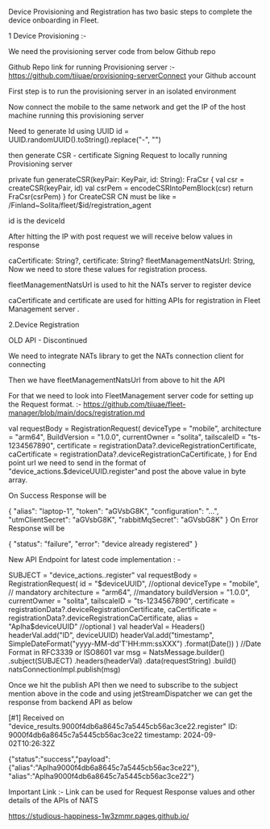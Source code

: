 Device Provisioning and Registration has two basic steps to complete the device onboarding in Fleet.

1 Device Provisioning :-  

We need the provisioning server code from below Github repo 

Github Repo link for running Provisioning server :- https://github.com/tiiuae/provisioning-serverConnect your Github account 

First step is to run the provisioning server in an isolated environment 

Now connect the mobile to the same network and get the IP  of the host machine running this provisioning server

Need to generate Id using UUID id = UUID.randomUUID().toString().replace("-", "")

then generate CSR - certificate Signing Request to locally running Provisioning server



private fun generateCSR(keyPair: KeyPair, id: String): FraCsr {
    val csr = createCSR(keyPair, id)
    val csrPem = encodeCSRIntoPemBlock(csr)
    return FraCsr(csrPem)
}
for CreateCSR CN must be like = /Finland~Solita/fleet/$id/registration_agent  

id is the deviceId 

After hitting the IP with post request we will receive below values in response



 caCertificate: String?,
 certificate: String?
 fleetManagementNatsUrl: String,
Now we need to store these values for registration process.

fleetManagementNatsUrl is used to hit the NATs server to register device 

caCertificate and certificate are used for hitting APIs for registration in Fleet Management server .

 

2.Device Registration 

 

OLD API - Discontinued

We need to integrate NATs library to get the NATs connection client for connecting 

Then we have fleetManagementNatsUrl from above to hit the API

For that we need to look into FleetManagement server code for setting up the Request format. :- https://github.com/tiiuae/fleet-manager/blob/main/docs/registration.md 



val requestBody = RegistrationRequest(
    deviceType = "mobile",
    architecture = "arm64",
    BuildVersion = "1.0.0",
    currentOwner = "solita",
    tailscaleID = "ts-1234567890",
    certificate = registrationData?.deviceRegistrationCertificate,
    caCertificate = registrationData?.deviceRegistrationCaCertificate,
)
for End point url we need to send in the format of  "device_actions.$deviceUUID.register"and post the above value in byte array.

On Success Response will be



{
  "alias": "laptop-1",
  "token": "aGVsbG8K",
  "configuration": "...",
  "utmClientSecret": "aGVsbG8K",
  "rabbitMqSecret": "aGVsbG8K"
}
On Error Response will be 



{
  "status": "failure",
  "error": "device already registered"
}
 

New API Endpoint for latest code implementation : -


SUBJECT = "device_actions.<id>.register"
val requestBody = RegistrationRequest(
    id = "$deviceUUID", //optional
    deviceType = "mobile", // mandatory
    architecture = "arm64", //mandatory
    buildVersion = "1.0.0",
    currentOwner = "solita",
    tailscaleID = "ts-1234567890",
    certificate = registrationData?.deviceRegistrationCertificate,
    caCertificate = registrationData?.deviceRegistrationCaCertificate,
    alias = "Aplha$deviceUUID" //optional
)
 val headerVal = Headers()
 headerVal.add("ID", deviceUUID)
 headerVal.add("timestamp", SimpleDateFormat("yyyy-MM-dd'T'HH:mm:ssXXX")
                    .format(Date()) ) //Date Format in RFC3339 or ISO8601
 var  msg = NatsMessage.builder()
            .subject(SUBJECT)
            .headers(headerVal)
            .data(requestString)
            .build()
natsConnectionImpl.publish(msg)
 

Once we hit the publish API then we need to subscribe to the subject mention above in the code and using jetStreamDispatcher we can get the response from backend API as below

[#1] Received on "device_results.9000f4db6a8645c7a5445cb56ac3ce22.register"
ID: 9000f4db6a8645c7a5445cb56ac3ce22
timestamp: 2024-09-02T10:26:32Z



{"status":"success","payload":
{"alias":"Aplha9000f4db6a8645c7a5445cb56ac3ce22"},
"alias":"Aplha9000f4db6a8645c7a5445cb56ac3ce22"}
 

Important Link :- 
Link can be used for Request Response values  and other details of the APIs of NATS 

https://studious-happiness-1w3zmmr.pages.github.io/ 

 
